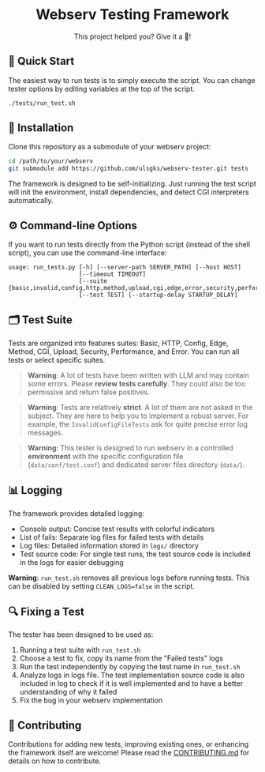 <h1 align="center">
	Webserv Testing Framework
</h1>
<p align="center">
	This project helped you? Give it a 🌟!
</p>

## 🚀 Quick Start

The easiest way to run tests is to simply execute the script. You can change tester options by editing variables at the top of the script.

```bash
./tests/run_test.sh
```

## 🔧 Installation

Clone this repository as a submodule of your webserv project:

```bash
cd /path/to/your/webserv
git submodule add https://github.com/ulsgks/webserv-tester.git tests
```

The framework is designed to be self-initializing. Just running the test script will init the environment, install dependencies, and detect CGI interpreters automatically.

## ⚙️ Command-line Options
If you want to run tests directly from the Python script (instead of the shell script), you can use the command-line interface:

```
usage: run_tests.py [-h] [--server-path SERVER_PATH] [--host HOST]
                    [--timeout TIMEOUT]
                    [--suite {basic,invalid,config,http,method,upload,cgi,edge,error,security,performance,all}]
                    [--test TEST] [--startup-delay STARTUP_DELAY]
```

## 🗂️ Test Suite

Tests are organized into features suites: Basic, HTTP, Config, Edge, Method, CGI, Upload, Security, Performance, and Error. You can run all tests or select specific suites.

> **Warning**: A lot of tests have been written with LLM and may contain some errors. Please **review tests carefully**. They could also be too permissive and return false positives.

> **Warning**: Tests are relatively **strict**. A lot of them are not asked in the subject. They are here to help you to implement a robust server. For example, the `InvalidConfigFileTests` ask for quite precise error log messages.

> **Warning**: This tester is designed to run webserv in a controlled **environment** with the specific configuration file (`data/conf/test.conf`) and dedicated server files directory (`data/`).

## 📊 Logging

The framework provides detailed logging:

- Console output: Concise test results with colorful indicators
- List of fails: Separate log files for failed tests with details
- Log files: Detailed information stored in `logs/` directory
- Test source code: For single test runs, the test source code is included in the logs for easier debugging

**Warning**: `run_test.sh` removes all previous logs before running tests. This can be disabled by setting `CLEAN_LOGS=false` in the script.

## 🔍 Fixing a Test
The tester has been designed to be used as:
1. Running a test suite with `run_test.sh`
2. Choose a test to fix, copy its name from the "Failed tests" logs
3. Run the test independently by copying the test name in `run_test.sh`
4. Analyze logs in logs file. The test implementation source code is also included in log to check if it is well implemented and to have a better understanding of why it failed
5. Fix the bug in your webserv implementation

## 📝 Contributing

Contributions for adding new tests, improving existing ones, or enhancing the framework itself are welcome! Please read the [CONTRIBUTING.md](CONTRIBUTING.md) for details on how to contribute.